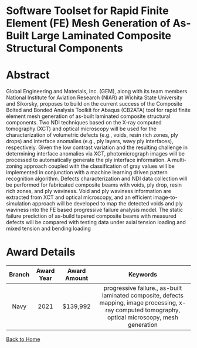 
Software Toolset for Rapid Finite Element (FE) Mesh Generation of As-Built Large Laminated Composite Structural Components
==========================================================================================================================

# Abstract


Global Engineering and Materials, Inc. (GEM), along with its team members National Institute for Aviation Research (NIAR) at Wichita State University and Sikorsky, proposes to build on the current success of the Composite Bolted and Bonded Analysis Toolkit for Abaqus (CB2ATA) tool for rapid finite element mesh generation of as-built laminated composite structural components. Two NDI techniques based on the X-ray computed tomography (XCT) and optical microscopy will be used for the characterization of volumetric defects (e.g., voids, resin rich zones, ply drops) and interface anomalies (e.g., ply layers, wavy ply interfaces), respectively. Given the low contrast variation and the resulting challenge in determining interface anomalies via XCT, photomicrograph images will be processed to automatically generate the ply interface information. A multi-zoning approach coupled with the classification of gray values will be implemented in conjunction with a machine learning driven pattern recognition algorithm. Defects characterization and NDI data collection will be performed for fabricated composite beams with voids, ply drop, resin rich zones, and ply waviness. Void and ply waviness information are extracted from XCT and optical microscopy, and an efficient image-to-simulation approach will be developed to map the detected voids and ply waviness into the FE based progressive failure analysis model. The static failure prediction of as-build tapered composite beams with measured defects will be compared with testing data under axial tension loading and mixed tension and bending loading  

# Award Details

|Branch|Award Year|Award Amount|Keywords|
| :---: | :---: | :---: | :---: |
|Navy|2021|$139,992|progressive failure., as-built laminated composite, defects mapping, image processing, x-ray computed tomography, optical microscopy, mesh generation|
  
  


[Back to Home](https://github.com/chrischow/dod_sbir_awards#2189)